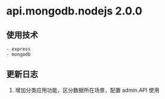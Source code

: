 # api.mongodb.nodejs 2.0.0

## 使用技术

    - express
    - mongodb


## 更新日志
1. 增加分类应用功能，区分数据所在场景，配置 admin.API 使用